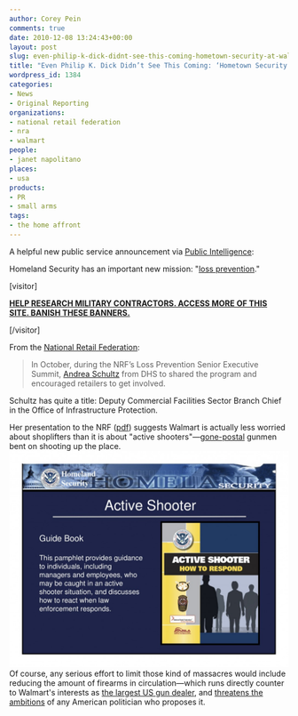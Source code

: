 ```yaml
---
author: Corey Pein
comments: true
date: 2010-12-08 13:24:43+00:00
layout: post
slug: even-philip-k-dick-didnt-see-this-coming-hometown-security-at-walmart
title: "Even Philip K. Dick Didn’t See This Coming: ‘Hometown Security’ At Walmart"
wordpress_id: 1384
categories:
- News
- Original Reporting
organizations:
- national retail federation
- nra
- walmart
people:
- janet napolitano
places:
- usa
products:
- PR
- small arms
tags:
- the home affront
---
```


A helpful new public service announcement via [Public Intelligence](http://publicintelligence.net/department-of-homeland-security-to-run-suspicious-activity-reporting-ads-at-walmart-checkouts/):





Homeland Security has an important new mission: "[loss prevention](http://www.losspreventionmagazine.com/)."

<!-- more -->[visitor]


**[HELP RESEARCH MILITARY CONTRACTORS. ACCESS MORE OF THIS SITE. BANISH THESE BANNERS.](http://www.warisbusiness.com/diy/)**


[/visitor]

From the [National Retail Federation](http://blog.nrf.com/2010/12/07/walmart-dhs-partner-for-public-awareness-campaign/):


> In October, during the NRF’s Loss Prevention Senior Executive Summit, [Andrea Schultz](http://www.ncs4.com/schultz.php) from DHS to shared the program and encouraged retailers to get involved.


Schultz has quite a title: Deputy Commercial Facilities Sector Branch Chief in the Office of Infrastructure Protection.

Her presentation to the NRF ([pdf](http://www.lpinformation.com/Portals/0/DHS_Active_Shooter_ProgramOverview.pdf)) suggests Walmart is actually less worried about shoplifters than it is about "active shooters"—[gone-postal](http://exile.ru/articles/detail.php?ARTICLE_ID=7948&IBLOCK_ID=35) gunmen bent on shooting up the place.
[![](/images/2010/12/dhs-walmart-active-shooter-retail-1024x790.jpg)](/images/2010/12/dhs-walmart-active-shooter-retail.jpg)
Of course, any serious effort to limit those kind of massacres would include reducing the amount of firearms in circulation—which runs directly counter to Walmart's interests as [the largest US gun dealer](http://www.mayorsagainstillegalguns.org/html/media-center/pr007-08.shtml), and [threatens the ambitions](http://www.opensecrets.org/orgs/summary.php?id=D000000082&cycle=2010) of any American politician who proposes it.
